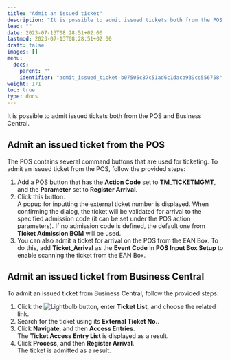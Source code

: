 ```yaml
---
title: "Admit an issued ticket"
description: "It is possible to admit issued tickets both from the POS and Business Central. Read this guide to learn more."
lead: ""
date: 2023-07-13T08:28:51+02:00
lastmod: 2023-07-13T08:28:51+02:00
draft: false
images: []
menu:
  docs:
    parent: ""
    identifier: "admit_issued_ticket-b07505c87c51ad6c1dacb939ce556758"
weight: 171
toc: true
type: docs
---
```


It is possible to admit issued tickets both from the POS and Business Central. 

## Admit an issued ticket from the POS

The POS contains several command buttons that are used for ticketing. To admit an issued ticket from the POS, follow the provided steps: 

1. Add a POS button that has the **Action Code** set to **TM_TICKETMGMT**, and the **Parameter** set to **Register Arrival**. 
2. Click this button.    
   A popup for inputting the external ticket number is displayed. When confirming the dialog, the ticket will be validated for arrival to the specified admission code (it can be set under the POS action parameters). If no admission code is defined, the default one from **Ticket Admission BOM** will be used. 
3. You can also admit a ticket for arrival on the POS from the EAN Box. To do this, add **Ticket_Arrival** as the **Event Code** in **POS Input Box Setup** to enable scanning the ticket from the EAN Box. 

## Admit an issued ticket from Business Central

To admit an issued ticket from Business Central, follow the provided steps: 

1. Click the ![Lightbulb](Lightbulb_icon.PNG) button, enter **Ticket List**, and choose the related link.   
2. Search for the ticket using its **External Ticket No.**.
3. Click **Navigate**, and then **Access Entries**.    
   The **Ticket Access Entry List** is displayed as a result.
4. Click **Process**, and then **Register Arrival**.   
   The ticket is admitted as a result.

